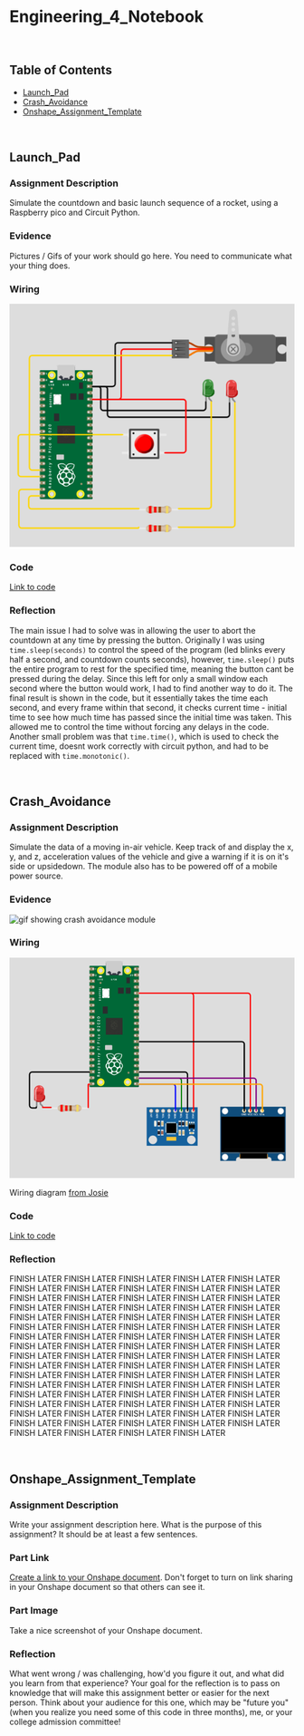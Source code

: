 # Engineering_4_Notebook

&nbsp;

## Table of Contents
* [Launch_Pad](#launch_pad)
* [Crash_Avoidance](#crash_avoidance)
* [Onshape_Assignment_Template](#onshape_assignment_template)

&nbsp;

## Launch_Pad

### Assignment Description

Simulate the countdown and basic launch sequence of a rocket, using a Raspberry pico and Circuit Python.

### Evidence 

Pictures / Gifs of your work should go here. You need to communicate what your thing does. 

### Wiring

![Wiring Diagram](https://github.com/jkrosby51/Engineering_4_Notebook/blob/main/images/launchPad-Wiring.png)

### Code
[Link to code](https://github.com/jkrosby51/Engineering_4_Notebook/blob/main/raspberry-pi/launchPad.py)

### Reflection

The main issue I had to solve was in allowing the user to abort the countdown at any time by pressing the button. Originally I was using `time.sleep(seconds)` to control the speed of the program (led blinks every half a second, and countdown counts seconds), however, `time.sleep()` puts the entire program to rest for the specified time, meaning the button cant be pressed during the delay. Since this left for only a small window each second where the button would work, I had to find another way to do it. The final result is shown in the code, but it essentially takes the time each second, and every frame within that second, it checks current time - initial time to see how much time has passed since the initial time was taken. This allowed me to control the time without forcing any delays in the code. Another small problem was that `time.time()`, which is used to check the current time, doesnt work correctly with circuit python, and had to be replaced with `time.monotonic()`.

&nbsp;

## Crash_Avoidance

### Assignment Description

Simulate the data of a moving in-air vehicle. Keep track of and display the x, y, and z, acceleration values of the vehicle and give a warning if it is on it's side or upsidedown. The module also has to be powered off of a mobile power source.

### Evidence 

![gif showing crash avoidance module](https://github.com/jkrosby51/Engineering_4_Notebook/blob/main/images/ezgif.com-gif-maker.gif)

### Wiring

![wiring](https://github.com/jmuss07/Engineering_4_Notebook/blob/main/images/CAP3wiring.PNG)

Wiring diagram [from Josie](https://github.com/jmuss07/Engineering_4_Notebook/blob/main/images/CAP3wiring.PNG)

### Code
[Link to code](https://github.com/jkrosby51/Engineering_4_Notebook/blob/main/raspberry-pi/crashAvoidance.py)

### Reflection

FINISH LATER FINISH LATER FINISH LATER FINISH LATER FINISH LATER FINISH LATER FINISH LATER FINISH LATER FINISH LATER FINISH LATER FINISH LATER FINISH LATER FINISH LATER FINISH LATER FINISH LATER FINISH LATER FINISH LATER FINISH LATER FINISH LATER FINISH LATER FINISH LATER FINISH LATER FINISH LATER FINISH LATER FINISH LATER FINISH LATER FINISH LATER FINISH LATER FINISH LATER FINISH LATER FINISH LATER FINISH LATER FINISH LATER FINISH LATER FINISH LATER FINISH LATER FINISH LATER FINISH LATER FINISH LATER FINISH LATER FINISH LATER FINISH LATER FINISH LATER FINISH LATER FINISH LATER FINISH LATER FINISH LATER FINISH LATER FINISH LATER FINISH LATER FINISH LATER FINISH LATER FINISH LATER FINISH LATER FINISH LATER FINISH LATER FINISH LATER FINISH LATER FINISH LATER FINISH LATER FINISH LATER FINISH LATER FINISH LATER FINISH LATER FINISH LATER FINISH LATER FINISH LATER FINISH LATER FINISH LATER FINISH LATER FINISH LATER FINISH LATER FINISH LATER FINISH LATER FINISH LATER FINISH LATER FINISH LATER FINISH LATER FINISH LATER FINISH LATER FINISH LATER FINISH LATER FINISH LATER FINISH LATER 

&nbsp;

## Onshape_Assignment_Template

### Assignment Description

Write your assignment description here. What is the purpose of this assignment? It should be at least a few sentences.

### Part Link 

[Create a link to your Onshape document](https://cvilleschools.onshape.com/documents/003e413cee57f7ccccaa15c2/w/ea71050bb283bf3bf088c96c/e/c85ae532263d3b551e1795d0?renderMode=0&uiState=62d9b9d7883c4f335ec42021). Don't forget to turn on link sharing in your Onshape document so that others can see it. 

### Part Image

Take a nice screenshot of your Onshape document. 

### Reflection

What went wrong / was challenging, how'd you figure it out, and what did you learn from that experience? Your goal for the reflection is to pass on knowledge that will make this assignment better or easier for the next person. Think about your audience for this one, which may be "future you" (when you realize you need some of this code in three months), me, or your college admission committee!

&nbsp;
